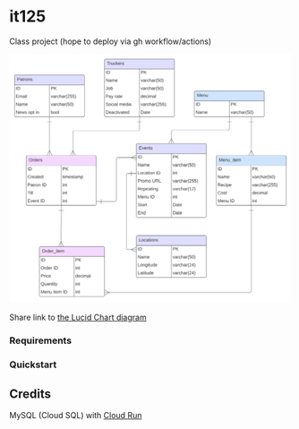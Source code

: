 # it125
Class project (hope to deploy via gh workflow/actions)

![ER](./foodtruck.svg)


Share link to
 [the Lucid Chart diagram](https://lucid.app/lucidchart/dc6640ea-9a83-47e5-9e5f-f7d0418432e4/edit?view_items=p2k1VE-~_3zx&invitationId=inv_cda4ec83-1c2a-4dde-80fe-af748356c846)

### Requirements



### Quickstart



## Credits
MySQL (Cloud SQL)
  with [Cloud Run](https://cloud.google.com/sql/docs/mysql/connect-run#terraform)



